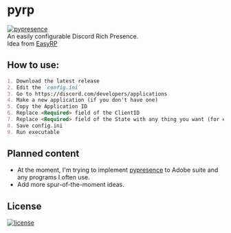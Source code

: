 # pyrp
[![pypresence](https://img.shields.io/badge/using-pypresence-00bb88.svg?style=for-the-badge&logo=discord&logoWidth=20)](https://github.com/qwertyquerty/pypresence)  
An easily configurable Discord Rich Presence.  
Idea from [EasyRP](https://github.com/Pizzabelly/EasyRP)  

## How to use:
```markdown
1. Download the latest release
2. Edit the `config.ini`
3. Go to https://discord.com/developers/applications
4. Make a new application (if you don't have one)
5. Copy the Application ID
6. Replace <Required> field of the ClientID
7. Replace <Required> field of the State with any thing you want (for example: Testing pyrp)
8. Save config.ini
9. Run executable
```

## Planned content
* At the moment, I'm trying to implement [pypresence](https://github.com/qwertyquerty/pypresence) to Adobe suite and any programs I often use.
* Add more spur-of-the-moment ideas.

## License
[![license](https://img.shields.io/github/license/qwertyquerty/pypresence.svg?style=for-the-badge)](https://github.com/qwertyquerty/pypresence/blob/master/LICENSE)
